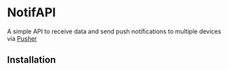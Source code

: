 # NotifAPI

A simple API to receive data and send push notifications to multiple devices via [Pusher](https://pusher.com)

## Installation

